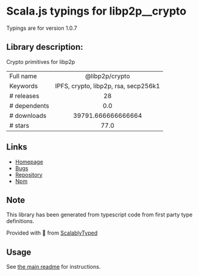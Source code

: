
# Scala.js typings for libp2p__crypto

Typings are for version 1.0.7

## Library description:
Crypto primitives for libp2p

|                    |                 |
| ------------------ | :-------------: |
| Full name          | @libp2p/crypto |
| Keywords           | IPFS, crypto, libp2p, rsa, secp256k1 |
| # releases         | 28 |
| # dependents       | 0.0 |
| # downloads        | 39791.666666666664 |
| # stars            | 77.0 |

## Links
- [Homepage](https://github.com/libp2p/js-libp2p-crypto#readme)
- [Bugs](https://github.com/libp2p/js-libp2p-crypto/issues)
- [Repository](https://github.com/libp2p/js-libp2p-crypto)
- [Npm](https://www.npmjs.com/package/%40libp2p%2Fcrypto)
    


## Note
This library has been generated from typescript code from first party type definitions.

Provided with :purple_heart: from [ScalablyTyped](https://github.com/oyvindberg/ScalablyTyped)

## Usage
See [the main readme](../../readme.md) for instructions.


